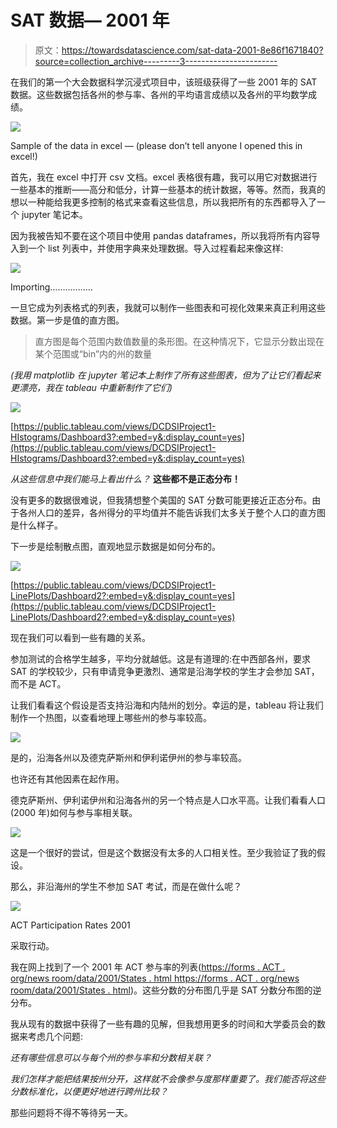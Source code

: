 # SAT 数据— 2001 年

> 原文：<https://towardsdatascience.com/sat-data-2001-8e86f1671840?source=collection_archive---------3----------------------->

在我们的第一个大会数据科学沉浸式项目中，该班级获得了一些 2001 年的 SAT 数据。这些数据包括各州的参与率、各州的平均语言成绩以及各州的平均数学成绩。

![](img/1b57db344b7fef0a12bca6ef5d9853d4.png)

Sample of the data in excel — (please don’t tell anyone I opened this in excel!)

首先，我在 excel 中打开 csv 文档。excel 表格很有趣，我可以用它对数据进行一些基本的推断——高分和低分，计算一些基本的统计数据，等等。然而，我真的想以一种能给我更多控制的格式来查看这些信息，所以我把所有的东西都导入了一个 jupyter 笔记本。

因为我被告知不要在这个项目中使用 pandas dataframes，所以我将所有内容导入到一个 list 列表中，并使用字典来处理数据。导入过程看起来像这样:

![](img/08fe78a59a4fd59d5b074c14f06e2fa4.png)

Importing……………..

一旦它成为列表格式的列表，我就可以制作一些图表和可视化效果来真正利用这些数据。第一步是值的直方图。

> 直方图是每个范围内数值数量的条形图。在这种情况下，它显示分数出现在某个范围或“bin”内的州的数量

*(我用 matplotlib 在 jupyter 笔记本上制作了所有这些图表，但为了让它们看起来更漂亮，我在 tableau 中重新制作了它们)*

![](img/80ca7df2e66fcdc13819b691b3e08c8f.png)

[https://public.tableau.com/views/DCDSIProject1-HIstograms/Dashboard3?:embed=y&:display_count=yes](https://public.tableau.com/views/DCDSIProject1-HIstograms/Dashboard3?:embed=y&:display_count=yes)

*从这些信息中我们能马上看出什么？* **这些都不是正态分布！**

没有更多的数据很难说，但我猜想整个美国的 SAT 分数可能更接近正态分布。由于各州人口的差异，各州得分的平均值并不能告诉我们太多关于整个人口的直方图是什么样子。

下一步是绘制散点图，直观地显示数据是如何分布的。

![](img/1cab37ccb1ceb33b0cb13200898c3348.png)

[https://public.tableau.com/views/DCDSIProject1-LinePlots/Dashboard2?:embed=y&:display_count=yes](https://public.tableau.com/views/DCDSIProject1-LinePlots/Dashboard2?:embed=y&:display_count=yes)

现在我们可以看到一些有趣的关系。

参加测试的合格学生越多，平均分就越低。这是有道理的:在中西部各州，要求 SAT 的学校较少，只有申请竞争更激烈、通常是沿海学校的学生才会参加 SAT，而不是 ACT。

让我们看看这个假设是否支持沿海和内陆州的划分。幸运的是，tableau 将让我们制作一个热图，以查看地理上哪些州的参与率较高。

![](img/a421228dcd054184c9e79fcd1de4a91a.png)

是的，沿海各州以及德克萨斯州和伊利诺伊州的参与率较高。

也许还有其他因素在起作用。

德克萨斯州、伊利诺伊州和沿海各州的另一个特点是人口水平高。让我们看看人口(2000 年)如何与参与率相关联。

![](img/f4992bf77c65cf9132013ad8259b27af.png)

这是一个很好的尝试，但是这个数据没有太多的人口相关性。至少我验证了我的假设。

那么，非沿海州的学生不参加 SAT 考试，而是在做什么呢？

![](img/2f0a6f00db5966bf620d74f01ec7bee9.png)

ACT Participation Rates 2001

采取行动。

我在网上找到了一个 2001 年 ACT 参与率的列表([https://forms . ACT . org/news room/data/2001/States . html https://forms . ACT . org/news room/data/2001/States . html](https://forms.act.org/newsroom/data/2001/states.html))。这些分数的分布图几乎是 SAT 分数分布图的逆分布。

我从现有的数据中获得了一些有趣的见解，但我想用更多的时间和大学委员会的数据来考虑几个问题:

*还有哪些信息可以与每个州的参与率和分数相关联？*

*我们怎样才能把结果按州分开，这样就不会像参与度那样重要了。我们能否将这些分数标准化，以便更好地进行跨州比较？*

那些问题将不得不等待另一天。